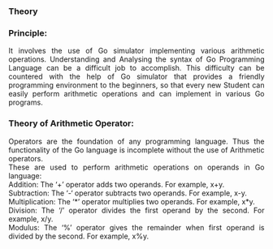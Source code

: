 ### <b>Theory</b>
 <h3><b>Principle:</b></h3>
                   <div align="justify"> It involves the use of Go simulator implementing various arithmetic operations. Understanding and Analysing the syntax of Go Programming Language can be a difficult job to accomplish. This difficulty can be countered with the help of Go simulator that provides a friendly programming environment to the beginners, so that every new Student can easily perform arithmetic operations and can implement in various Go programs. <br>
                    <h3><b>Theory of Arithmetic Operator:</b></h3>
                    Operators are the foundation of any programming language. Thus the functionality of the Go language is incomplete without the use of Arithmetic operators.<br>
                    These are used to perform arithmetic operations on operands in Go language:<br>
                    Addition: The ‘+’ operator adds two operands. For example, x+y.<br>
                    Subtraction: The ‘-‘ operator subtracts two operands. For example, x-y.<br>
                    Multiplication: The ‘*’ operator multiplies two operands. For example, x*y.<br>
                    Division: The ‘/’ operator divides the first operand by the second. For example, x/y.<br>
                    Modulus: The ‘%’ operator gives the remainder when first operand is divided by the second. For example, x%y. <br>
                    
